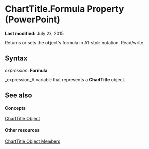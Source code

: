 
# ChartTitle.Formula Property (PowerPoint)

 **Last modified:** July 28, 2015

Returns or sets the object's formula in A1-style notation. Read/write.

## Syntax

 _expression_. **Formula**

 _expression_A variable that represents a  **ChartTitle** object.


## See also


#### Concepts


 [ChartTitle Object](21305a3b-1c77-d420-2156-79083189df03.md)
#### Other resources


 [ChartTitle Object Members](1bb13f83-17a5-4d38-5d51-f93901a2c858.md)
